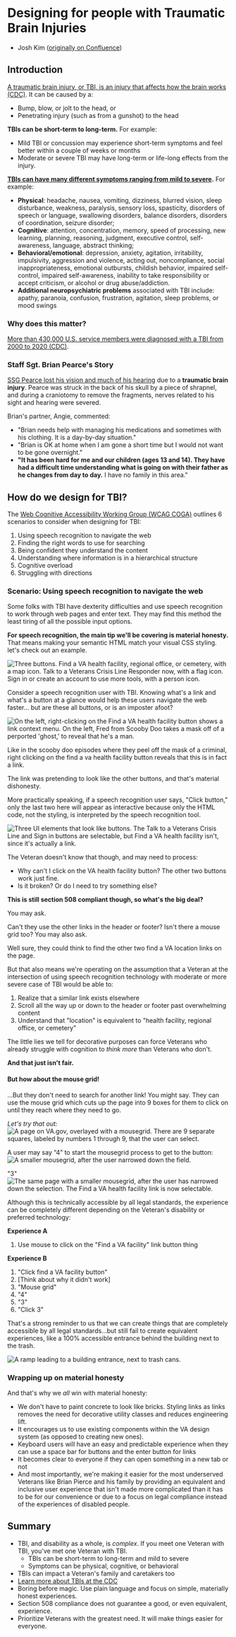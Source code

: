# Designing for people with Traumatic Brain Injuries
- Josh Kim ([originally on Confluence](https://vfs.atlassian.net/wiki/spaces/ACP/pages/2177892586/Traumatic+Brain+Injury+TBI))

## Introduction

[A traumatic brain injury, or TBI, is an injury that affects how the brain works (CDC)](https://www.cdc.gov/traumaticbraininjury/index.html). It can be caused by a:

-   Bump, blow, or jolt to the head, or
-   Penetrating injury (such as from a gunshot) to the head

**TBIs can be short-term to long-term.** For example:

-   Mild TBI or concussion may experience short-term symptoms and feel better within a couple of weeks or months
-   Moderate or severe TBI may have long-term or life-long effects from the injury.

[**TBIs can have many different symptoms ranging from mild to severe**](https://www.cdc.gov/traumaticbraininjury/pdf/Report_to_Congress_on_Traumatic_Brain_Injury_2013-a.pdf)**.** For example:

-   **Physical**: headache, nausea, vomiting, dizziness, blurred vision, sleep disturbance, weakness, paralysis, sensory loss, spasticity, disorders of speech or language, swallowing disorders, balance disorders, disorders of coordination, seizure disorder;
-   **Cognitive**: attention, concentration, memory, speed of processing, new learning, planning, reasoning, judgment, executive control, self-awareness, language, abstract thinking;
-   **Behavioral/emotional**: depression, anxiety, agitation, irritability, impulsivity, aggression and violence, acting out, noncompliance, social inappropriateness, emotional outbursts, childish behavior, impaired self-control, impaired self-awareness, inability to take responsibility or accept criticism, or alcohol or drug abuse/addiction. 
-   **Additional neuropsychiatric problems** associated with TBI include: apathy, paranoia, confusion, frustration, agitation, sleep problems, or mood swings

### Why does this matter?

[More than 430,000 U.S. service members were diagnosed with a TBI from 2000 to 2020 (CDC)](https://www.cdc.gov/traumaticbraininjury/military/index.html). 

### Staff Sgt. Brian Pearce's Story

[SSG Pearce lost his vision and much of his hearing](https://visionaware.org/emotional-support/personal-stories/veterans-personal-stories/staff-sgt-brian-pearce-usa-ret/) due to a **traumatic brain injury**. Pearce was struck in the back of his skull by a piece of shrapnel, and during a craniotomy to remove the fragments, nerves related to his sight and hearing were severed.

Brian's partner, Angie, commented:

-   "Brian needs help with managing his medications and sometimes with his clothing. It is a day-by-day situation."
-   "Brian is OK at home when I am gone a short time but I would not want to be gone overnight."
-   **"It has been hard for me and our children (ages 13 and 14). They have had a difficult time understanding what is going on with their father as he changes from day to day.** I have no family in this area."

## How do we design for TBI?

The [Web Cognitive Accessibility Working Group (WCAG COGA)](https://www.w3.org/TR/coga-usable/#kwame-scenario-1-using-speech-recognition-to-navigate-the-web) outlines 6 scenarios to consider when designing for TBI:

1.  Using speech recognition to navigate the web
2.  Finding the right words to use for searching
3.  Being confident they understand the content
4.  Understanding where information is in a hierarchical structure
5.  Cognitive overload
6.  Struggling with directions

### Scenario: Using speech recognition to navigate the web

Some folks with TBI have dexterity difficulties and use speech recognition to work through web pages and enter text. They may find this method the least tiring of all the possible input options.

**For speech recognition, the main tip we'll be covering is material honesty.** That means making your semantic HTML match your visual CSS styling. let's check out an example.

![Three buttons. Find a VA health facility, regional office, or cemetery, with a map icon. Talk to a Veterans Crisis Line Responder now, with a flag icon. Sign in or create an account to use more tools, with a person icon.](https://github.com/department-of-veterans-affairs/va.gov-team/assets/135633989/19079af2-412f-4bdc-90c4-748f13f81318)


Consider a speech recognition user with TBI. Knowing what's a link and what's a button at a glance would help these users navigate the web faster... but are these all buttons, or is an imposter afoot?

![On the left, right-clicking on the Find a VA health facility button shows a link context menu. On the left, Fred from Scooby Doo takes a mask off of a perported 'ghost,' to reveal that he's a man.](https://github.com/department-of-veterans-affairs/va.gov-team/assets/135633989/d64ae86a-43e0-4160-ae9c-da078aac9f39)


Like in the scooby doo episodes where they peel off the mask of a criminal, right clicking on the find a va health facility button reveals that this is in fact a link. 

The link was pretending to look like the other buttons, and that's material dishonesty.

More practically speaking, if a speech recognition user says, "Click button," only the last two here will appear as interactive because only the HTML code, not the styling, is interpreted by the speech recognition tool.

![Three UI elements that look like buttons. The Talk to a Veterans Crisis Line and Sign in buttons are selectable, but Find a VA health facility isn't, since it's actually a link.](https://github.com/department-of-veterans-affairs/va.gov-team/assets/135633989/c0b90d83-d0be-46a8-92cd-2be7500f1f2b)


The Veteran doesn't know that though, and may need to process:

-   Why can't I click on the VA health facility button? The other two buttons work just fine.
-   Is it broken? Or do I need to try something else?

**This is still section 508 compliant though, so what's the big deal?**

You may ask.

Can't they use the other links in the header or footer? Isn't there a mouse grid too? You may also ask.

Well sure, they could think to find the other two find a VA location links on the page.

But that also means we're operating on the assumption that a Veteran at the intersection of using speech recognition technology with moderate or more severe case of TBI would be able to:

1.  Realize that a similar link exists elsewhere
2.  Scroll all the way up or down to the header or footer past overwhelming content
3.  Understand that "location" is equivalent to "health facility, regional office, or cemetery"

The little lies we tell for decorative purposes can force Veterans who already struggle with cognition to *think more* than Veterans who don't.

**And that just isn't fair.**

#### But how about the mouse grid!

...But they don't need to search for another link! You might say. They can use the mouse grid which cuts up the page into 9 boxes for them to click on until they reach where they need to go.

*Let's try that out:*
![A page on VA.gov, overlayed with a mousegrid. There are 9 separate squares, labeled by numbers 1 through 9, that the user can select.](https://github.com/department-of-veterans-affairs/va.gov-team/assets/135633989/8684657a-ba89-41ec-9d33-d9cfc85e1c32)

A user may say “4” to start the mousegrid process to get to the button:
![A smaller mousegrid, after the user narrowed down the field.](https://github.com/department-of-veterans-affairs/va.gov-team/assets/135633989/65334a78-0842-4f97-bd8d-4ace65f27081)

"3"
![The same page with a smaller mousegrid, after the user has narrowed down the selection. The Find a VA health facility link is now selectable.](https://github.com/department-of-veterans-affairs/va.gov-team/assets/135633989/9b2e41d2-d397-424d-ab94-70f43a2e89d8)


Although this is technically accessible by all legal standards, the experience can be completely different depending on the Veteran's disability or preferred technology:

**Experience A**

1.  Use mouse to click on the "Find a VA facility" link button thing

**Experience B**

1.  "Click find a VA facility button"
2.  [Think about why it didn't work]
3.  "Mouse grid"
4.  "4"
5.  "3"
6.  "Click 3"

That's a strong reminder to us that we can create things that are completely accessible by all legal standards...but still fail to create equivalent experiences, like a 100% accessible entrance behind the building next to the trash.

![A ramp leading to a building entrance, next to trash cans.](https://github.com/department-of-veterans-affairs/va.gov-team/assets/135633989/df2b7f70-8b18-49b2-a75d-45fe261fdb55)


### Wrapping up on material honesty

And that's why we *all* win with material honesty:

-   We don't have to paint concrete to look like bricks. Styling links as links removes the need for decorative utility classes and reduces engineering lift.
-   It encourages us to use existing components within the VA design system (as opposed to creating new ones).
-   Keyboard users will have an easy and predictable experience when they can use a space bar for buttons and the enter button for links
-   It becomes clear to everyone if they can open something in a new tab or not
-   And most importantly, we're making it easier for the most underserved Veterans like Brian Pierce and his family by providing an equivalent and inclusive user experience that isn't made more complicated than it has to be for our convenience or due to a focus on legal compliance instead of the experiences of disabled people. 

## Summary

-   TBI, and disability as a whole, is *complex*. If you meet one Veteran with TBI, you've met one Veteran with TBI.
    -   TBIs can be short-term to long-term and mild to severe
    -   Symptoms can be physical, cognitive, or behavioral 
-   TBIs can impact a Veteran's family and caretakers too
-   [Learn more about TBIs at the CDC](https://www.cdc.gov/traumaticbraininjury/index.html)
-   Boring before magic. Use plain language and focus on simple, materially honest experiences.
-   Section 508 compliance does not guarantee a good, or even equivalent, experience. 
-   Prioritize Veterans with the greatest need. It will make things easier for everyone.
